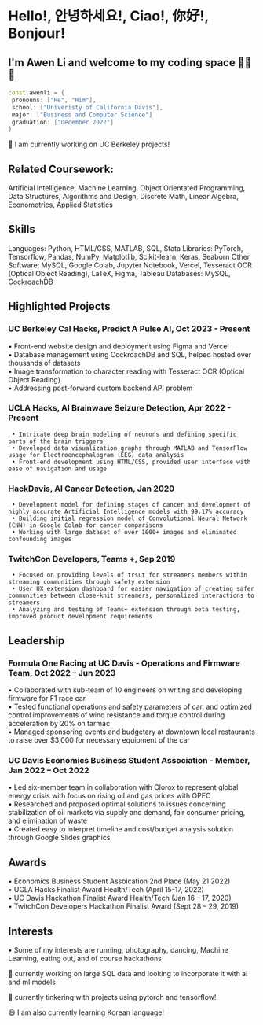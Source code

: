 # Hello!, 안녕하세요!, Ciao!, 你好!, Bonjour!
## I'm Awen Li and welcome to my coding space 👨‍💻👋

 ```cpp
const awenli = {
  pronouns: ["He", "Him"],
  school: ["Univeristy of California Davis"],
  major: ["Business and Computer Science"]
  graduation: ["December 2022"] 
}
```

🔭 I am currently working on UC Berkeley projects!

<!--
**BabyMochi/BabyMochi** is a ✨ _special_ ✨ repository because its `README.md` (this file) appears on your GitHub profile.

Here are some ideas to get you started:

- 🔭 I’m currently working on ...
- 🌱 I’m currently learning ...
- 👯 I’m looking to collaborate on ...
- 🤔 I’m looking for help with ...
- 💬 Ask me about ...
- 📫 How to reach me: ...
- 😄 Pronouns: ...
- ⚡ Fun fact: ...
-->

## Related Coursework:
Artificial Intelligence, Machine Learning, Object Orientated Programming, Data Structures, Algorithms and Design, Discrete Math, Linear Algebra, Econometrics, Applied Statistics

## Skills
Languages: Python, HTML/CSS, MATLAB, SQL, Stata
Libraries: PyTorch, Tensorflow, Pandas, NumPy, Matplotlib, Scikit-learn, Keras, Seaborn
Other Software: MySQL, Google Colab, Jupyter Notebook, Vercel, Tesseract OCR (Optical Object Reading), LaTeX, Figma, Tableau
Databases: MySQL, CockroachDB

## Highlighted Projects

### UC Berkeley Cal Hacks, Predict A Pulse AI, Oct 2023 - Present
  • Front-end website design and deployment using Figma and Vercel  
  • Database management using CockroachDB and SQL, helped hosted over thousands of datasets  
  • Image transformation to character reading with Tesseract OCR (Optical Object Reading)  
  • Addressing post-forward custom backend API problem  

### UCLA Hacks, AI Brainwave Seizure Detection, Apr 2022 - Present
     • Intricate deep brain modeling of neurons and defining specific parts of the brain triggers
     • Developed data visualization graphs through MATLAB and TensorFlow usage for Electroencephalogram (EEG) data analysis
     • Front-end development using HTML/CSS, provided user interface with ease of navigation and usage

### HackDavis, AI Cancer Detection, Jan 2020
     • Development model for defining stages of cancer and development of highly accurate Artificial Intelligence models with 99.17% accuracy
     • Building initial regression model of Convolutional Neural Network (CNN) in Google Colab for cancer comparisons
     • Working with large dataset of over 1000+ images and eliminated confounding images

### TwitchCon Developers, Teams +, Sep 2019
     • Focused on providing levels of trsut for streamers members within streaming communities through safety extension
     • User UX extension dashboard for easier navigation of creating safer communities between close-knit streamers, personalized interactions to streamers
     • Analyzing and testing of Teams+ extension through beta testing, improved product development requirements

## Leadership
### Formula One Racing at UC Davis - Operations and Firmware Team, Oct 2022 – Jun 2023
• Collaborated with sub-team of 10 engineers on writing and developing firmware for F1 race car  
• Tested functional operations and safety parameters of car. and optimized control improvements of wind resistance and torque control during acceleration by 20% on tarmac  
• Managed sponsoring events and budgetary at downtown local restaurants to raise over $3,000 for necessary equipment of the car  

### UC Davis Economics Business Student Association - Member, Jan 2022 – Oct 2022
• Led six-member team in collaboration with Clorox to represent global energy crisis with focus on rising oil and gas prices with OPEC  
• Researched and proposed optimal solutions to issues concerning stabilization of oil markets via supply and demand, fair consumer pricing, and elimination of waste  
• Created easy to interpret timeline and cost/budget analysis solution through Google Slides graphics  

## Awards
• Economics Business Student Assoication 2nd Place (May 21 2022)  
• UCLA Hacks Finalist Award Health/Tech (April 15-17, 2022)  
• UC Davis Hackathon Finalist Award Health/Tech (Jan 16 – 17, 2020)  
• TwitchCon Developers Hackathon Finalist Award (Sept 28 – 29, 2019)  

## Interests
• Some of my interests are running, photography, dancing, Machine Learning, eating out, and of course hackathons

🌱 currently working on large SQL data and looking to incorporate it with ai and ml models

🔬 currently tinkering with projects using pytorch and tensorflow!

😄 I am also currently learning Korean language!
